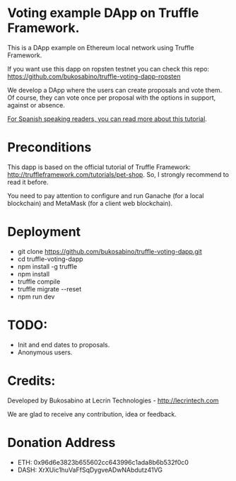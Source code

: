 # Voting example DApp on Truffle Framework.

This is a DApp example on Ethereum local network using Truffle Framework.

If you want use this dapp on ropsten testnet you can check this repo: https://github.com/bukosabino/truffle-voting-dapp-ropsten

We develop a DApp where the users can create proposals and vote them. Of course, they can vote once per proposal with the options in support, against or absence.

[For Spanish speaking readers, you can read more about this tutorial](https://medium.com/@bukosabino/desarrollo-de-una-dapp-sobre-la-red-ethereum-1a4665c3856a).

# Preconditions

This dapp is based on the official tutorial of Truffle Framework: http://truffleframework.com/tutorials/pet-shop. So, I strongly recommend to read it before.

You need to pay attention to configure and run Ganache (for a local blockchain) and MetaMask (for a client web blockchain).

# Deployment

* git clone https://github.com/bukosabino/truffle-voting-dapp.git
* cd truffle-voting-dapp
* npm install -g truffle
* npm install
* truffle compile
* truffle migrate --reset
* npm run dev

# TODO:

* Init and end dates to proposals.
* Anonymous users.

# Credits:

Developed by Bukosabino at Lecrin Technologies - http://lecrintech.com

We are glad to receive any contribution, idea or feedback.

# Donation Address

* ETH: 0x96d6e3823b655602cc643996c1ada8b6b532f0c0
* DASH: XrXUic1huVaFfSqDygveADwNAbdutz41VG
